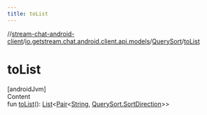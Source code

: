 ```yaml
---
title: toList
---
```

//[stream-chat-android-client](../../../index.md)/[io.getstream.chat.android.client.api.models](../index.md)/[QuerySort](index.md)/[toList](toList.md)



# toList  
[androidJvm]  
Content  
fun [toList](toList.md)(): [List](https://kotlinlang.org/api/latest/jvm/stdlib/kotlin.collections/-list/index.html)&lt;[Pair](https://kotlinlang.org/api/latest/jvm/stdlib/kotlin/-pair/index.html)&lt;[String](https://kotlinlang.org/api/latest/jvm/stdlib/kotlin/-string/index.html), [QuerySort.SortDirection](SortDirection/index.md)&gt;&gt;  



